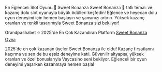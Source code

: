 En Eğlenceli Slot Oyunu 🍭 Sweet Bonanza
Sweet Bonanza 🍭 tatlı temalı ve kazanç dolu slot oyunuyla büyük ödülleri keşfedin! Eğlence ve heyecan dolu oyun deneyimi için hemen başlayın ve şansınızı artırın. Yüksek kazanç oranları ve renkli tasarımıyla Sweet Bonanza sizi bekliyor!

Grandpashabet ⭐ 2025'de En Çok Kazandıran Platform
<a href="https://t.co/Hj3okvFvUR" target="_blank">Sweet Bonanza Oyna</a>

2025'de en çok kazanan üyeler Sweet Bonanza ile oldu! Kazanç fırsatlarını kaçırma ve sen de bu eşsiz deneyime katıl. Güvenilir altyapısı, yüksek oranları ve özel bonuslarıyla Vaycasino seni bekliyor. Eğlenceli bir oyun deneyimi yaşarken kazanmaya hemen başla!
